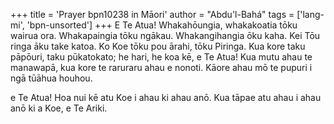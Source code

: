 +++
title = 'Prayer bpn10238 in Māori'
author = "Abdu'l-Bahá"
tags = ['lang-mi', 'bpn-unsorted']
+++
E Te Atua! Whakahōungia, whakakoatia tōku wairua ora. Whakapaingia tōku ngākau. Whakangihangia ōku kaha. Kei Tōu ringa āku take katoa. Ko Koe tōku pou ārahi, tōku Piringa. Kua kore taku pāpōuri, taku pūkatokato; he hari, he koa kē, e Te Atua! Kua mutu ahau te manawapā, kua kore te raruraru ahau e nonoti. Kāore ahau mō te pupuri i ngā tūāhua houhou. 

e Te Atua! Hoa nui kē atu Koe i ahau ki ahau anō. Kua tāpae atu ahau i ahau anō ki a Koe, e Te Ariki.
